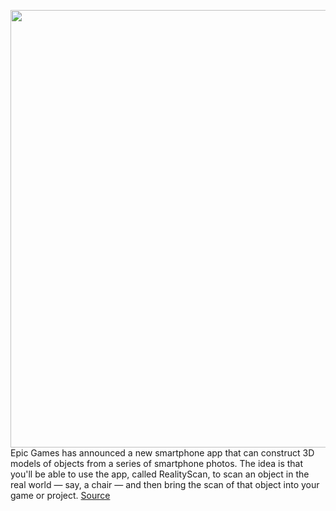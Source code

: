 <img src='https://cdn.vox-cdn.com/thumbor/29sDKg8lRbM1b42eWf9OMuQu8ik=/0x0:743x597/1200x0/filters:focal(0x0:743x597):no_upscale()/cdn.vox-cdn.com/uploads/chorus_asset/file/23367202/Screen_Shot_2022_04_04_at_1.29.00_PM.png' width='700px' /><br/>
Epic Games has announced a new smartphone app that can construct 3D models of objects from a series of smartphone photos. The idea is that you'll be able to use the app, called RealityScan, to scan an object in the real world — say, a chair — and then bring the scan of that object into your game or project.
<a href='https://www.theverge.com/2022/4/4/23010382/epic-games-realityscan-app-3d-models-smartphone-photos'> Source <a/>